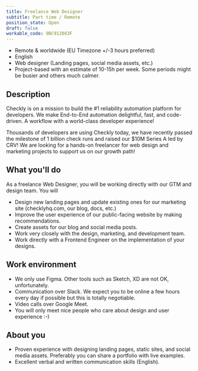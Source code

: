```yaml
---
title: Freelance Web Designer
subtitle: Part time / Remote
position_state: Open
draft: false
workable_code: 9BC912083F
---
```


- Remote & worldwide (EU Timezone +/-3 hours preferred)
- English
- Web designer (Landing pages, social media assets, etc.)
- Project-based with an estimate of 10-15h per week. Some periods might be busier and others much calmer.

## Description

Checkly is on a mission to build the #1 reliability automation platform for developers. We make End-to-End automation delightful, fast, and code-driven. A workflow with a world-class developer experience!

Thousands of developers are using Checkly today, we have recently passed the milestone of 1 billion check runs and raised our $10M Series A led by CRV! We are looking for a hands-on freelancer for web design and marketing projects to support us on our growth path!

## What you'll do

As a freelance Web Designer, you will be working directly with our GTM and design team. You will

- Design new landing pages and update existing ones for our marketing site (checklyhq.com, our blog, docs, etc.)
- Improve the user experience of our public-facing website by making recommendations.
- Create assets for our blog and social media posts.
- Work very closely with the design, marketing, and development team.
- Work directly with a Frontend Engineer on the implementation of your designs.

## Work environment

- We only use Figma. Other tools such as Sketch, XD are not OK, unfortunately.
- Communication over Slack. We expect you to be online a few hours every day if possible but this is totally negotiable.
- Video calls over Google Meet.
- You will only meet nice people who care about design and user experience :-)


## About you
- Proven experience with designing landing pages, static sites, and social media assets. Preferably you can share a portfolio with live examples.
- Excellent verbal and written communication skills (English).
